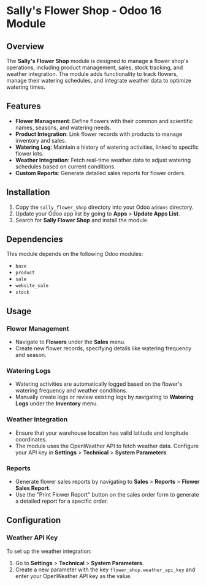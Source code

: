 # Sally's Flower Shop - Odoo 16 Module

## Overview

The **Sally's Flower Shop** module is designed to manage a flower shop's operations, including product management, sales, stock tracking, and weather integration. The module adds functionality to track flowers, manage their watering schedules, and integrate weather data to optimize watering times.

## Features

- **Flower Management**: Define flowers with their common and scientific names, seasons, and watering needs.
- **Product Integration**: Link flower records with products to manage inventory and sales.
- **Watering Log**: Maintain a history of watering activities, linked to specific flower lots.
- **Weather Integration**: Fetch real-time weather data to adjust watering schedules based on current conditions.
- **Custom Reports**: Generate detailed sales reports for flower orders.

## Installation

1. Copy the `sally_flower_shop` directory into your Odoo `addons` directory.
2. Update your Odoo app list by going to **Apps** > **Update Apps List**.
3. Search for **Sally Flower Shop** and install the module.

## Dependencies

This module depends on the following Odoo modules:

- `base`
- `product`
- `sale`
- `website_sale`
- `stock`

## Usage

### Flower Management

- Navigate to **Flowers** under the **Sales** menu.
- Create new flower records, specifying details like watering frequency and season.

### Watering Logs

- Watering activities are automatically logged based on the flower's watering frequency and weather conditions.
- Manually create logs or review existing logs by navigating to **Watering Logs** under the **Inventory** menu.

### Weather Integration

- Ensure that your warehouse location has valid latitude and longitude coordinates.
- The module uses the OpenWeather API to fetch weather data. Configure your API key in **Settings** > **Technical** > **System Parameters**.

### Reports

- Generate flower sales reports by navigating to **Sales** > **Reports** > **Flower Sales Report**.
- Use the "Print Flower Report" button on the sales order form to generate a detailed report for a specific order.

## Configuration

### Weather API Key

To set up the weather integration:

1. Go to **Settings** > **Technical** > **System Parameters**.
2. Create a new parameter with the key `flower_shop.weather_api_key` and enter your OpenWeather API key as the value.
